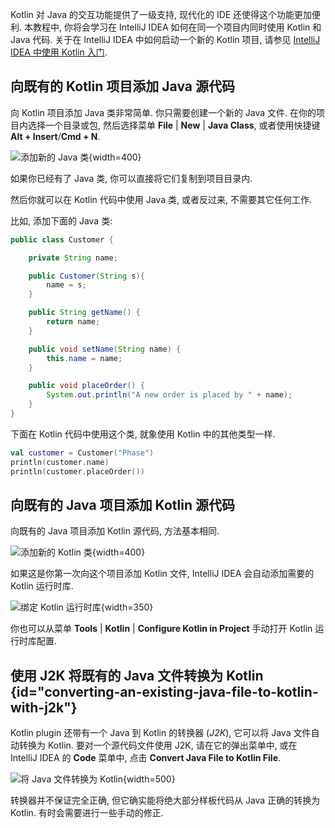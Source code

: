 [//]: # (title: 教程 - 在同一个项目中混合使用 Java 和 Kotlin)

Kotlin 对 Java 的交互功能提供了一级支持, 现代化的 IDE 还使得这个功能更加便利.
本教程中, 你将会学习在 IntelliJ IDEA 如何在同一个项目内同时使用 Kotlin 和 Java 代码.
关于在 IntelliJ IDEA 中如何启动一个新的 Kotlin 项目, 请参见 [IntelliJ IDEA 中使用 Kotlin 入门](jvm-get-started.md).

## 向既有的 Kotlin 项目添加 Java 源代码

向 Kotlin 项目添加 Java 类非常简单. 你只需要创建一个新的 Java 文件.
在你的项目内选择一个目录或包, 然后选择菜单 **File** | **New** | **Java Class**, 或者使用快捷键 **Alt + Insert**/**Cmd + N**.

![添加新的 Java 类](new-java-class.png){width=400}

如果你已经有了 Java 类, 你可以直接将它们复制到项目目录内.

然后你就可以在 Kotlin 代码中使用 Java 类, 或者反过来, 不需要其它任何工作.

比如, 添加下面的 Java 类:

``` java
public class Customer {

    private String name;

    public Customer(String s){
        name = s;
    }

    public String getName() {
        return name;
    }

    public void setName(String name) {
        this.name = name;
    }

    public void placeOrder() {
        System.out.println("A new order is placed by " + name);
    }
}
```

下面在 Kotlin 代码中使用这个类, 就象使用 Kotlin 中的其他类型一样.

```kotlin
val customer = Customer("Phase")
println(customer.name)
println(customer.placeOrder())
```

## 向既有的 Java 项目添加 Kotlin 源代码

向既有的 Java 项目添加 Kotlin 源代码, 方法基本相同.

![添加新的 Kotlin 类](new-kotlin-file.png){width=400}

如果这是你第一次向这个项目添加 Kotlin 文件, IntelliJ IDEA 会自动添加需要的 Kotlin 运行时库.

![绑定 Kotlin 运行时库](bundling-kotlin-option.png){width=350}

你也可以从菜单 **Tools** | **Kotlin** | **Configure Kotlin in Project** 手动打开 Kotlin 运行时库配置.

## 使用 J2K 将既有的 Java 文件转换为 Kotlin {id="converting-an-existing-java-file-to-kotlin-with-j2k"}

Kotlin plugin 还带有一个 Java 到 Kotlin 的转换器 (_J2K_), 它可以将 Java 文件自动转换为 Kotlin.
要对一个源代码文件使用 J2K, 请在它的弹出菜单中, 或在 IntelliJ IDEA 的 **Code** 菜单中,
点击 **Convert Java File to Kotlin File**.

![将 Java 文件转换为 Kotlin](convert-java-to-kotlin.png){width=500}

转换器并不保证完全正确, 但它确实能将绝大部分样板代码从 Java 正确的转换为 Kotlin.
有时会需要进行一些手动的修正.
